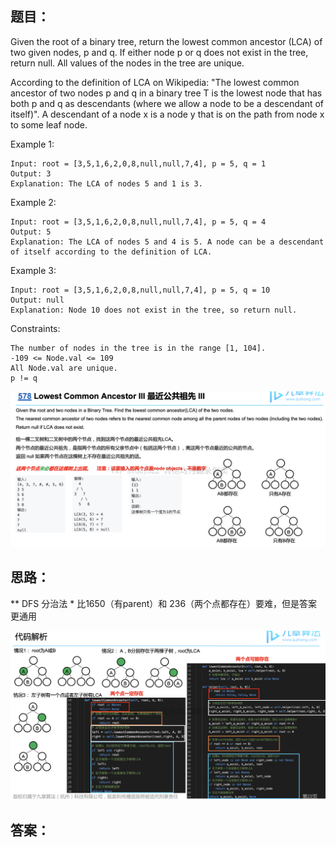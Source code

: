 ## 题目：
Given the root of a binary tree, return the lowest common ancestor (LCA) of two given nodes, p and q. If either node p or q does not exist in the tree, return null. All values of the nodes in the tree are unique.

According to the definition of LCA on Wikipedia: "The lowest common ancestor of two nodes p and q in a binary tree T is the lowest node that has both p and q as descendants (where we allow a node to be a descendant of itself)". A descendant of a node x is a node y that is on the path from node x to some leaf node.


Example 1:
```
Input: root = [3,5,1,6,2,0,8,null,null,7,4], p = 5, q = 1
Output: 3
Explanation: The LCA of nodes 5 and 1 is 3.
```
Example 2:
```
Input: root = [3,5,1,6,2,0,8,null,null,7,4], p = 5, q = 4
Output: 5
Explanation: The LCA of nodes 5 and 4 is 5. A node can be a descendant of itself according to the definition of LCA.
```
Example 3:
```
Input: root = [3,5,1,6,2,0,8,null,null,7,4], p = 5, q = 10
Output: null
Explanation: Node 10 does not exist in the tree, so return null.
```
Constraints:
```
The number of nodes in the tree is in the range [1, 104].
-109 <= Node.val <= 109
All Node.val are unique.
p != q
```
![c](https://github.com/SSRRBB/Leetcode/blob/main/Images/105.png)

## 思路：
** DFS 分治法 *
比1650（有parent）和 236（两个点都存在）要难，但是答案更通用

![c](https://github.com/SSRRBB/Leetcode/blob/main/Images/106.png)


## 答案：
```python



```

